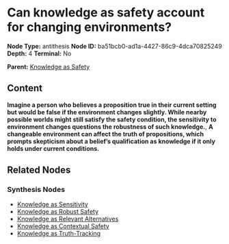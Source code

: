 # Can knowledge as safety account for changing environments?

**Node Type:** antithesis
**Node ID:** ba51bcb0-ad1a-4427-86c9-4dca70825249
**Depth:** 4
**Terminal:** No

**Parent:** [Knowledge as Safety](knowledge-as-safety-synthesis-1d2b71e5-097d-4ef1-a480-64997ac7d337.md)

## Content

**Imagine a person who believes a proposition true in their current setting but would be false if the environment changes slightly. While nearby possible worlds might still satisfy the safety condition, the sensitivity to environment changes questions the robustness of such knowledge.**, **A changeable environment can affect the truth of propositions, which prompts skepticism about a belief’s qualification as knowledge if it only holds under current conditions.**

## Related Nodes

### Synthesis Nodes

- [Knowledge as Sensitivity](knowledge-as-sensitivity-synthesis-785d2d37-45e4-4b2b-a9da-c0d43513832a.md)
- [Knowledge as Robust Safety](knowledge-as-robust-safety-synthesis-ce7e29e7-1916-4a0f-a0a5-9ee8255c398c.md)
- [Knowledge as Relevant Alternatives](knowledge-as-relevant-alternatives-synthesis-69cb7b0a-5b9f-4293-bc0b-bca2bf2011ac.md)
- [Knowledge as Contextual Safety](knowledge-as-contextual-safety-synthesis-4f66aede-a468-42e0-bcd5-c0f3b1153ab8.md)
- [Knowledge as Truth-Tracking](knowledge-as-truth-tracking-synthesis-6892b0a7-a0da-4237-b4f9-4e6807e257f7.md)
